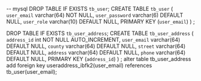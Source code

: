  -- mysql
 DROP TABLE IF EXISTS `tb_user`;
CREATE TABLE `tb_user` (
  `user_email` varchar(64)  NOT NULL,
  `user_password` varchar(6) DEFAULT NULL,
  `user_role` varchar(10) DEFAULT NULL,
  PRIMARY KEY (`user_email`)
) ;

DROP TABLE IF EXISTS `tb_user_address`;
CREATE TABLE `tb_user_address` (
  `address_id` int NOT NULL AUTO_INCREMENT,
  `user_email` varchar(64) DEFAULT NULL,
  `county` varchar(64) DEFAULT NULL,
  `street` varchar(64) DEFAULT NULL,
  `address` varchar(64) DEFAULT NULL,
  `phone` varchar(64) DEFAULT NULL,
  PRIMARY KEY (`address_id`)
) ;
alter table tb_user_address add foreign key useraddress_ibfk2(user_email) references tb_user(user_email);


